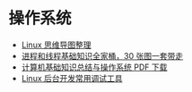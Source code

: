 # 操作系统

- [Linux 思维导图整理](https://mp.weixin.qq.com/s/pV2qkS_q2UJXGUrOTATjXQ)
- [进程和线程基础知识全家桶，30 张图一套带走](https://mp.weixin.qq.com/s/dh_WBr2rMuQsNIwoBnoiBg)
- [计算机基础知识总结与操作系统 PDF 下载](https://zhuanlan.zhihu.com/p/161622194)
- [Linux 后台开发常用调试工具](https://mp.weixin.qq.com/s/xe94jhGPa4Xj1krfxyJUUw)
